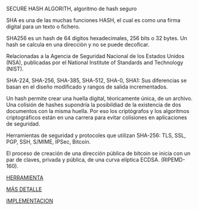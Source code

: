 SECURE HASH ALGORITH, algoritmo de hash seguro

SHA es una de las muchas funciones HASH, el cual es como una firma digital para un texto o fichero. 

SHA256 es un hash de 64 digitos hexadecimales, 256 bits o 32 bytes. Un hash se calcula en una direcciòn y no se puede decoficar.

Relacionadas a la Agencia de Seguridad Nacional de los Estados Unidos (NSA), publicadas por el National Institute of Standards and Technology (NIST).

SHA-224, SHA-256, SHA-385, SHA-512, SHA-0, SHA1: Sus diferencias se basan en el diseño modificado y rangos de salida incrementados.

Un hash permite crear una huella digital, téoricamente única, de un archivo. Una colisión de hashes supondría la posibildiad de la existencia de dos documentos con la misma huella. Por eso los criptógrafos y los algoritmos criptográficos están en una carrera para evitar colisiones en aplicaciones de seguridad.

Herramientas de seguridad y protocoles que utilizan SHA-256: TLS, SSL, PGP, SSH, S/MIME, IPSec,  Bitcoin.

El proceso de creación de una dirección pública de bitcoin se inicia con un par de claves, privada y pública, de una curva elíptica ECDSA. (RIPEMD-160).





[HERRAMIENTA](http://www.xorbin.com/tools)

[MÁS DETALLE](https://www.oroyfinanzas.com/2014/01/como-crea-direccion-clave-publica-bitcoin/)

[IMPLEMENTACION](http://brillout.github.io/test-javascript-hash-implementations/)



